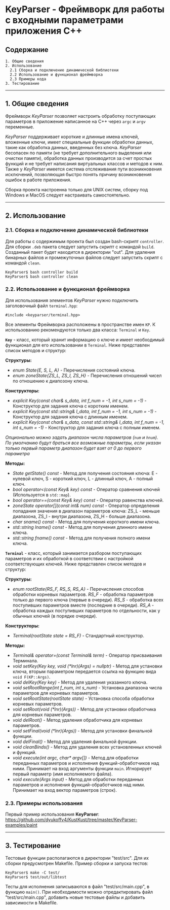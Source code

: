 # KeyParser - Фреймворк для работы с входными параметрами приложения C++

## **Содержание**

    1. Общие сведения
    2. Использование
      2.1 Сборка и подключение динамической библиотеки
      2.2 Использование и функционал фреймворка
      2.3 Примеры кода
    3. Тестирование

---
## **1. Общие сведения**
Фреймворк *KeyParser* позволяет настроить обработку поступающих параметров в приложение написанное на C++ через `argc` и `argv` переменные.

*KeyParser* поддерживает короткие и длинные имена ключей, вложенные ключи, имеет специальные функции обработки данных, такие как обработка данных, введенных без ключа.
*KeyParser* бесопасен по памяти (не требует дополнительного выделения или очистки памяти), обработка данных производится за счет простых функций и не требует написания виртуальных классов и методов к ним.
Также у *KeyParser* имеется система отслеживания пути возникновения исключений, позволяющая быстро понять причину возникновения ошибок в работе приложения.

Сборка проекта настроенна только для UNIX систем, сборку под Windows и MacOS следует настраивать самостоятельно.

---
## **2. Использование**

### **2.1. Сборка и подключение динамической библиотеки**

Для работы с содержимым проекта был создан bash-скрипт `controller`.
Для сборки `.deb` пакета следует запустить скрипт с командой `build`. Созданный пакет будет находится в директории "out".
Для удаления бинарных файлов и промежуточных файлов следует запустить скрипт с командой `clean`.

    KeyParser$ bash controller build
    KeyParser$ bash controller clean

### **2.2. Использование и функционал фреймворка**
Для использования элементов *KeyParser* нужно подключить заголовочный файл `terminal.hpp`:

    #include <keyparser/terminal.hpp>

Все элементы Фреймворка расположены в пространстве имен `KP`. К использованию рекомендуются только два класса: `Terminal` и `Key`.

**`Key`** - класс, который хранит информацию о ключе и имеет необходимый функционал для его использовании в `Terminal`. Ниже представлен список методов и структур:

**Структуры:**
* *enum State{E, S, L, A}* - Перечисления состояний ключа.
* *enum zoneState{ZS_L, ZS_I, ZS_H}* - Перечисления отношений чисел по отношению к диапозону ключа.

**Конструкторы:**
* *explicit Key(const char& s_data, int f_num = -1, int s_num = -1)* - Конструктор для задания ключа с коротким именем.
* *explicit Key(const std::string& l_data, int f_num = -1, int s_num = -1)* - Конструктор для задания ключа с длинным именем.
* *explicit Key(const char& s_data, const std::string& l_data, int f_num = -1, int s_num = -1)* - Конструктор для задания ключа с полным именем.

*Опционально можно задать диапазон числа параметров (`num` и `hnum`). По умолчанию будут браться все возможные параметры, если указан только первый параметр диапазон будет взят от 0 до первого параметра*

**Методы:**
* *State getState() const* - Метод для получения состояния ключа: E - нулевой ключ, S - короткий ключ, L - длинный ключ, A - полный ключ.
* *bool operator<(const Key& key) const* - Оператор сравнения ключей (Используется в `std::map`).
* *bool operator==(const Key& key) const* - Оператор равенства ключей.
* *zoneState operator[](const int& num) const* - Оператор определения попадания значения в диапазон параметров ключа: ZS_L - меньше диапазона, ZS_I - внутри диапазона, ZS_H - больше диапазона.
* *char sname() const* - Метод для получения короткого имени ключа.
* *std::string lname() const* - Метод для получения длинного имени ключа.
* *std::string fname() const* - Метод для получения полного имени ключа.

**`Terminal`** - класс, который занимается разбором поступающих параметров и их обработкой в соответствии с настройкой соответствующих ключей. Ниже представлен список методов и структур:

**Структуры:**
* *enum rootState{RS_F, RS_S, RS_A}* - Перечисления способов обработки корневых параметров.
    *RS_F* - обработка параметров только до первого ключа (первые в очереди).
    *RS_S* - обработка всех поступивших параметров вместе (последние в очереди).
    *RS_A* - обработка каждых поступивших параметров по отдельности, как у обычных ключей (в порядке очереди).

**Конструкторы:**
* *Terminal(rootState state = RS_F)* - Стандартный конструктор.

**Методы:**
* *Terminal& operator=(const Terminal& term)* - Оператор присваивания Терминала. 
* *void setKey(Key key, void (\*lnr)(Args) = nullptr)* - Метод для установки ключа, вторым параметром передается ссылка на функцию вида `void F(KP::Args)`.
* *void delKey(Key key)* - Метод для удаления указанного ключа.
* *void setRootRange(int f_num, int s_num)* - Установка диапазона числа параметров для корневых параметров.
* *void setRootState(rootState state)* - Установка способа обработки корневых параметров.
* *void setRoot(void (\*lnr)(Args))* - Метод для установки обработчика для корневых параметров.
* *void delRoot()* - Метод удаления обработчика для корневых параметров.
* *void setFinal(void (\*lnr)(Args))* - Метод для установки финальной функции.
* *void delFinal()* - Метод для удаления финальной функции.
* *void cleanBinds()* - Метод для удаления всех установленных ключей и функций.
* *void execute(int argc, char\* argv[])* - Метод для обработки переданных параметров и исполнения функций-обработчиков над ними. Принимает на вход аргументы функции `main`. Игнорирует первый параметр (имя исполняемого файла).
* *void execute(Args input)* - Метод для обработки переданных параметров и исполнения функций-обработчиков над ними. Принимает на вход вектор параметров (строк).

### **2.3. Примеры использования**

Первый пример использования **KeyParser**: https://github.com/dyukoffv4/KustKust/tree/master/KeyParser-examples/paint

---
## **3. Тестирование**

Тестовые функции располагаются в директории "test/src". Для их сборки предусмотрен Makefile. Пример сборки и запуска тестов:

    KeyParser$ make -C test/
    KeyParser$ test/out/libtest

Тесты для исполнения записываются в файл "test/src/main.cpp", в функцию `main()`. При необходимости можно отредактировать файл "test/src/main.cpp", добавить новые тестовые файлы и добавить зависимости в Makefile.
